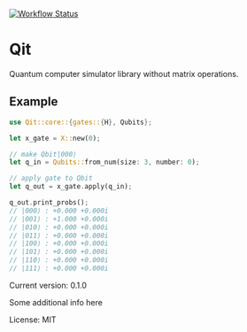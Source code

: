 [![Workflow Status](https://github.com/aokyut/Qit.git/workflows/Rust/badge.svg)](https://github.com/aokyut/Qit.git/actions?query=workflow%3A%22Rust%22)

# Qit

Quantum computer simulator library without matrix operations.
## Example
```rust
use Qit::core::{gates::{H}, Qubits};

let x_gate = X::new(0);

// make Qbit|000⟩
let q_in = Qubits::from_num(size: 3, number: 0);

// apply gate to Qbit
let q_out = x_gate.apply(q_in);

q_out.print_probs();
// |000⟩ : +0.000 +0.000i
// |001⟩ : +1.000 +0.000i
// |010⟩ : +0.000 +0.000i
// |011⟩ : +0.000 +0.000i
// |100⟩ : +0.000 +0.000i
// |101⟩ : +0.000 +0.000i
// |110⟩ : +0.000 +0.000i
// |111⟩ : +0.000 +0.000i


```

Current version: 0.1.0

Some additional info here

License: MIT
